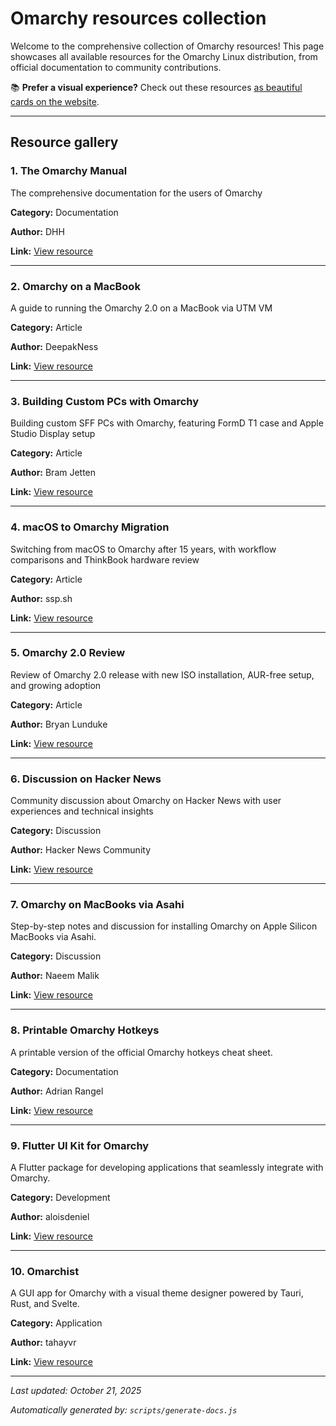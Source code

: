 # Omarchy resources collection

Welcome to the comprehensive collection of Omarchy resources! This page showcases all available resources for the Omarchy Linux distribution, from official documentation to community contributions.

📚 **Prefer a visual experience?** Check out these resources [as beautiful cards on the website](https://omarchy.deepakness.com/resources).

---

## Resource gallery

### 1. The Omarchy Manual

The comprehensive documentation for the users of Omarchy

**Category:** Documentation

**Author:** DHH

**Link:** [View resource](https://learn.omacom.io/2/the-omarchy-manual)

---

### 2. Omarchy on a MacBook

A guide to running the Omarchy 2.0 on a MacBook via UTM VM

**Category:** Article

**Author:** DeepakNess

**Link:** [View resource](https://deepakness.com/blog/omarchy-on-mac-via-utm/)

---

### 3. Building Custom PCs with Omarchy

Building custom SFF PCs with Omarchy, featuring FormD T1 case and Apple Studio Display setup

**Category:** Article

**Author:** Bram Jetten

**Link:** [View resource](https://bramjetten.dev/articles/its-an-exciting-time-to-build-computers-again)

---

### 4. macOS to Omarchy Migration

Switching from macOS to Omarchy after 15 years, with workflow comparisons and ThinkBook hardware review

**Category:** Article

**Author:** ssp.sh

**Link:** [View resource](https://www.ssp.sh/blog/macbook-to-arch-linux-omarchy/)

---

### 5. Omarchy 2.0 Review

Review of Omarchy 2.0 release with new ISO installation, AUR-free setup, and growing adoption

**Category:** Article

**Author:** Bryan Lunduke

**Link:** [View resource](https://lunduke.substack.com/p/omarchy-20-the-arch-based-hyprland)

---

### 6. Discussion on Hacker News

Community discussion about Omarchy on Hacker News with user experiences and technical insights

**Category:** Discussion

**Author:** Hacker News Community

**Link:** [View resource](https://news.ycombinator.com/item?id=45001434)

---

### 7. Omarchy on MacBooks via Asahi

Step-by-step notes and discussion for installing Omarchy on Apple Silicon MacBooks via Asahi.

**Category:** Discussion

**Author:** Naeem Malik

**Link:** [View resource](https://github.com/basecamp/omarchy/discussions/155)

---

### 8. Printable Omarchy Hotkeys

A printable version of the official Omarchy hotkeys cheat sheet.

**Category:** Documentation

**Author:** Adrian Rangel

**Link:** [View resource](https://acrogenesis.com/omarchy-cheat-sheet/)

---

### 9. Flutter UI Kit for Omarchy

A Flutter package for developing applications that seamlessly integrate with Omarchy.

**Category:** Development

**Author:** aloisdeniel

**Link:** [View resource](https://github.com/aloisdeniel/flutter_omarchy)

---

### 10. Omarchist

A GUI app for Omarchy with a visual theme designer powered by Tauri, Rust, and Svelte.

**Category:** Application

**Author:** tahayvr

**Link:** [View resource](https://github.com/tahayvr/omarchist)


---

*Last updated: October 21, 2025*

*Automatically generated by: `scripts/generate-docs.js`*
